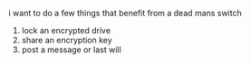 i want to do a few things that benefit from a dead mans switch

1. lock an encrypted drive
2. share an encryption key
3. post a message or last will